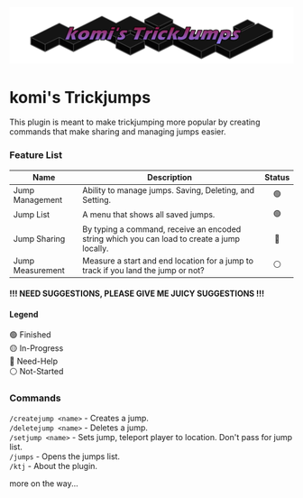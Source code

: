 
![trickyumpslogo](res/trickyumps_3.png)

# komi's Trickjumps
This plugin is meant to make trickjumping more popular by creating commands that make sharing and managing jumps easier.

### Feature List
| Name             | Description                                                                                 | Status |
| ---------------- | ------------------------------------------------------------------------------------------- | :----: |
| Jump Management  | Ability to manage jumps. Saving, Deleting, and Setting.                                     |   🟢    |
| Jump List        | A menu that shows all saved jumps.                                                          |   🟢    |
| Jump Sharing     | By typing a command, receive an encoded string which you can load to create a jump locally. |   🔵    |
| Jump Measurement | Measure a start and end location for a jump to track if you land the jump or not?           |   ⚪    |

#### !!! NEED SUGGESTIONS, PLEASE GIVE ME JUICY SUGGESTIONS !!!

#### Legend
🟢 Finished\
🟡 In-Progress\
🔵 Need-Help\
⚪ Not-Started

### Commands
`/createjump <name>` - Creates a jump.\
`/deletejump <name>` - Deletes a jump.\
`/setjump <name>` - Sets jump, teleport player to location. Don't pass <name> for jump list.\
`/jumps` - Opens the jumps list.\
`/ktj` - About the plugin.

more on the way...